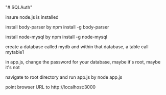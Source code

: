 "# SQLAuth" 

insure node.js is installed

install body-parser by npm install -g body-parser

install node-mysql by npm install -g node-mysql

create a database called mydb and within that database, a table call mytable1

in app.js, change the password for your database, maybe it's root, maybe it's not

navigate to root directory and run app.js by node app.js

point browser URL to http://localhost:3000
